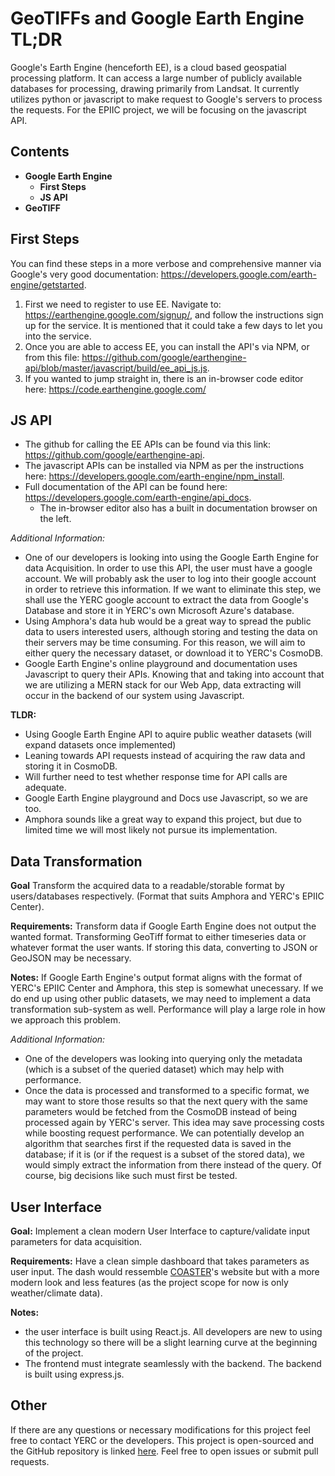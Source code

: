# GeoTIFFs and Google Earth Engine TL;DR

Google's Earth Engine (henceforth EE), is a cloud based geospatial processing platform. It can access a large number of publicly available databases for processing, drawing primarily from Landsat. It currently utilizes python or javascript to make request to Google's servers to process the requests. For the EPIIC project, we will be focusing on the javascript API.

## Contents
- **Google Earth Engine**
  - **First Steps**
  - **JS API**
- **GeoTIFF** 

## First Steps
You can find these steps in a more verbose and comprehensive manner via Google's very good documentation: <https://developers.google.com/earth-engine/getstarted>.
1. First we need to register to use EE. Navigate to: <https://earthengine.google.com/signup/>, and follow the instructions sign up for the service. It is mentioned that it could take a few days to let you into the service.
2. Once you are able to access EE, you can install the API's via NPM, or from this file: <https://github.com/google/earthengine-api/blob/master/javascript/build/ee_api_js.js>.
3. If you wanted to jump straight in, there is an in-browser code editor here: <https://code.earthengine.google.com/>

## JS API
- The github for calling the EE APIs can be found via this link: <https://github.com/google/earthengine-api>.
- The javascript APIs can be installed via NPM as per the instructions here: <https://developers.google.com/earth-engine/npm_install>.
- Full documentation of the API can be found here: <https://developers.google.com/earth-engine/api_docs>.
  - The in-browser editor also has a built in documentation browser on the left.



_Additional Information:_ 
- One of our developers is looking into using the Google Earth Engine for data Acquisition. In order to use this API, the user must have a google account. We will probably ask the user to log into their google account in order to retrieve this information. If we want to eliminate this step, we shall use the YERC google account to extract the data from Google's Database and store it in YERC's own Microsoft Azure's database. 
- Using Amphora's data hub would be a great way to spread the public data to users interested users, although storing and testing the data on their servers may be time consuming. For this reason, we will aim to either query the necessary dataset, or download it to YERC's CosmoDB. 
- Google Earth Engine's online playground and documentation uses Javascript to query their APIs. Knowing that and taking into account that we are utilizing a MERN stack for our Web App, data extracting will occur in the backend of our system using Javascript. 

**TLDR:**
- Using Google Earth Engine API to aquire public weather datasets (will expand datasets once implemented)
- Leaning towards API requests instead of acquiring the raw data and storing it in CosmoDB.
- Will further need to test whether response time for API calls are adequate.
- Google Earth Engine playground and Docs use Javascript, so we are too.
- Amphora sounds like a great way to expand this project, but due to limited time we will most likely not pursue its implementation.

## Data Transformation

**Goal** 
Transform the acquired data to a readable/storable format by users/databases respectively. (Format that suits Amphora and YERC's EPIIC Center).

**Requirements:**
Transform data if Google Earth Engine does not output the wanted format. Transforming GeoTiff format to either timeseries data or whatever format the user wants. If storing this data, converting to JSON or GeoJSON may be necessary. 

**Notes:**
If Google Earth Engine's output format aligns with the format of YERC's EPIIC Center and Amphora, this step is somewhat unecessary. If we do end up using other public datasets, we may need to implement a data transformation sub-system as well. Performance will play a large role in how we approach this problem.

_Additional Information:_ 
- One of the developers was looking into querying only the metadata (which is a subset of the queried dataset) which may help with performance.
- Once the data is processed and transformed to a specific format, we may want to store those results so that the next query with the same parameters would be fetched from the CosmoDB instead of being processed again by YERC's server. This idea may save processing costs while boosting request performance. We can potentially develop an algorithm that searches first if the requested data is saved in the database; if it is (or if the request is a subset of the stored data), we would simply extract the information from there instead of the query. Of course, big decisions like such must first be tested.

## User Interface

**Goal:**
Implement a clean modern User Interface to capture/validate input parameters for data acquisition. 

**Requirements:**
 Have a clean simple dashboard that takes parameters as user input. The dash would ressemble [COASTER](http://www.coasterdata.net/)'s website but with a more modern look and less features (as the project scope for now is only weather/climate data). 

**Notes:**
- the user interface is built using React.js. All developers are new to using this technology so there will be a slight learning curve at the beginning of the project. 
- The frontend must integrate seamlessly with the backend. The backend is built using express.js.

## Other

If there are any questions or necessary modifications for this project feel free to contact YERC or the developers. This project is open-sourced and the GitHub repository is linked [here](https://github.com/julianryorex/EPIIC-Project). Feel free to open issues or submit pull requests.






